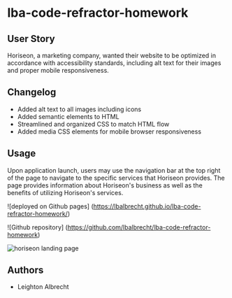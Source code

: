 # lba-code-refractor-homework

## User Story
Horiseon, a marketing company, wanted their website to be optimized in accordance with accessibility standards, including alt text for their images and proper mobile responsiveness.

## Changelog

* Added alt text to all images including icons
* Added semantic elements to HTML
* Streamlined and organized CSS to match HTML flow
* Added media CSS elements for mobile browser responsiveness

## Usage
Upon application launch, users may use the navigation bar at the top right of the page to navigate to the specific services that Horiseon provides. The page provides information about Horiseon's business as well as the benefits of utilizing Horiseon's services.

![deployed on Github pages] (https://lbalbrecht.github.io/lba-code-refractor-homework/)

![Github repository] (https://github.com/lbalbrecht/lba-code-refractor-homework)

<img src=">.\assets\images\code-refractor-snapshot.png" alt = "horiseon landing page">

## Authors

* Leighton Albrecht